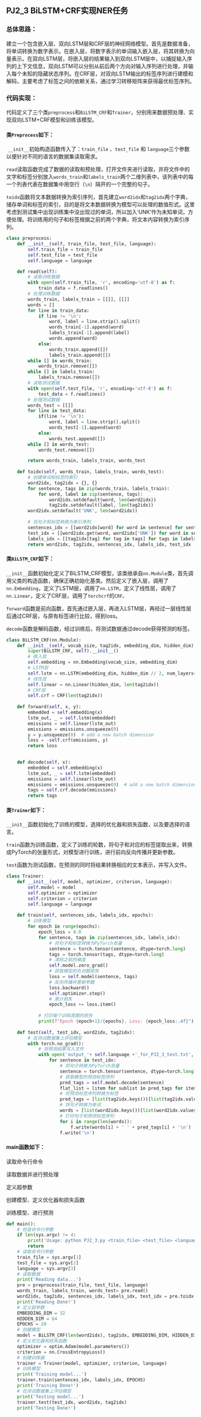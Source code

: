 ## PJ2_3 BiLSTM+CRF实现NER任务

### 总体思路：

建立一个包含嵌入层、双向LSTM层和CRF层的神经网络模型。首先是数据准备，将单词转换为数字表示。在嵌入层，将数字表示的单词输入嵌入层，将其转换为向量表示。在双向LSTM层，将嵌入层的结果输入到双向LSTM层中，以捕捉输入序列的上下文信息，双向LSTM可以分别从前后两个方向对输入序列进行处理，并输入每个未知的隐藏状态序列。在CRF层，对双向LSTM输出的标签序列进行建模和解码，主要考虑了标签之间的依赖关系，通过学习转移矩阵来获得最优标签序列。

### 代码实现：

代码定义了三个类`preprocess`和`BiLSTM_CRF`和`Trainer`，分别用来数据预处理、实现双向LSTM+CRF模型和训练该模型。

#### 类`Preprocess`如下：

​	`__init__`初始构造函数传入了：`train_file` 、`test_file` 和  `language`三个参数以便针对不同的语言的数据集读取需求。

​	`read`读取函数完成了数据的读取和预处理，打开文件夹进行读取，并将文件中的文字和标签分别放入`words_train`和`labels_train`两个二维列表中，该列表中的每一个列表代表在数据集中用空行（`\n`）隔开的一个完整的句子。

​	`toidx`函数将文本数据转换为索引序列，首先建立`word2idx`和`tag2idx`两个字典，储存单词和标签的索引，目的是将文本数据转换为模型可以处理的数值形式。这里考虑到测试集中出现训练集中没出现过的单词，所以加入’UNK‘作为未知单词，方便处理。将训练用的句子和标签根据之前的两个字典，将文本内容转换为索引序列。

```python
class preprocess:
    def __init__(self, train_file, test_file, language):
        self.train_file = train_file
        self.test_file = test_file
        self.language = language

    def read(self):
        # 读取训练数据
        with open(self.train_file, 'r', encoding='utf-8') as f:
            train_data = f.readlines()
        # 处理训练数据
        words_train, labels_train = [[]], [[]]
        words = []
        for line in train_data:
            if line != '\n':
                word, label = line.strip().split()
                words_train[-1].append(word)
                labels_train[-1].append(label)
                words.append(word)
            else:
                words_train.append([])
                labels_train.append([])
        while [] in words_train:
            words_train.remove([])
        while [] in labels_train:
            labels_train.remove([])
        # 读取测试数据
        with open(self.test_file, 'r', encoding='utf-8') as f:
            test_data = f.readlines()
        # 处理测试数据
        words_test = [[]]
        for line in test_data:
            if(line != '\n'):
                word, label = line.strip().split()
                words_test[-1].append(word)
            else:
                words_test.append([])
        while [] in words_test:
            words_test.remove([])

        return words_train, labels_train, words_test
    
    def toidx(self, words_train, labels_train, words_test):
        # 创建单词和标签的索引
        word2idx, tag2idx = {}, {}
        for sentence, tags in zip(words_train, labels_train):
            for word, label in zip(sentence, tags):
                word2idx.setdefault(word, len(word2idx))
                tag2idx.setdefault(label, len(tag2idx))
        word2idx.setdefault('UNK', len(word2idx))
              
        # 将句子和标签转换为索引序列
        sentences_idx = [[word2idx[word] for word in sentence] for sentence in words_train]
        test_idx = [[word2idx.get(word, word2idx['UNK']) for word in sentence] for sentence in words_test]
        labels_idx = [[tag2idx[tag] for tag in tags] for tags in labels_train]
        return word2idx, tag2idx, sentences_idx, labels_idx, test_idx
```

#### 类`BiLSTM_CRF`如下：

`__init__`函数初始化定义了BiLSTM_CRF模型，该类继承自`nn.Module`类，首先调用父类的构造函数，确保正确初始化基类。然后定义了嵌入层，调用了`nn.Embedding`，定义了LSTM层，调用了`nn.LSTM`，定义了线性层，调用了`nn.Linear`，定义了CRF层，调用了`torchcrf`的`CRF。`

`forward`函数是前向函数，首先通过嵌入层，再进入LSTM层，再经过一层线性层后通过CRF层，与原有标签进行比较，得到loss。

`decode`函数是解码函数，经过训练后，将测试数据通过decode获得预测的标签。

```python
class BiLSTM_CRF(nn.Module):
    def __init__(self, vocab_size, tag2idx, embedding_dim, hidden_dim):
        super(BiLSTM_CRF, self).__init__()       
        # 嵌入层
        self.embedding = nn.Embedding(vocab_size, embedding_dim)        
        # LSTM层
        self.lstm = nn.LSTM(embedding_dim, hidden_dim // 2, num_layers=1, bidirectional=True)        
        # 线性层
        self.linear = nn.Linear(hidden_dim, len(tag2idx))      
        # CRF层
        self.crf = CRF(len(tag2idx))
        
    def forward(self, x, y):
        embedded = self.embedding(x)        
        lstm_out, _ = self.lstm(embedded)        
        emissions = self.linear(lstm_out)
        emissions = emissions.unsqueeze(0)  
        y = y.unsqueeze(0)  # add a new batch dimension     
        loss = -self.crf(emissions, y)        
        return loss

    
    def decode(self, x):
        embedded = self.embedding(x)       
        lstm_out, _ = self.lstm(embedded)       
        emissions = self.linear(lstm_out)
        emissions = emissions.unsqueeze(0)  # add a new batch dimension
        tags = self.crf.decode(emissions)
        return tags
```

#### 类`Trainer`如下：

`__init__`函数初始化了训练的模型，选择的优化器和损失函数，以及要选择的语言。

`train`函数为训练函数，定义了训练的轮数，将句子和对应的标签提取出来，转换成PyTorch的张量形式，对模型进行训练，进行前向反向传播并更新参数。

`test`函数为测试函数，在预测的同时将结果转换相应的文本表示，并写入文件。

```python
class Trainer:
    def __init__(self, model, optimizer, criterion, language):
        self.model = model
        self.optimizer = optimizer
        self.criterion = criterion
        self.language = language
        
    def train(self, sentences_idx, labels_idx, epochs):
        # 训练模型
        for epoch in range(epochs):
            epoch_loss = 0.0
            for sentence, tags in zip(sentences_idx, labels_idx):
                # 将句子和标签转换为PyTorch张量
                sentence = torch.tensor(sentence, dtype=torch.long)
                tags = torch.tensor(tags, dtype=torch.long)      
                # 清除之前的梯度
                self.model.zero_grad()
                # 获取模型的负对数损失
                loss = self.model(sentence, tags)
                # 反向传播并更新参数
                loss.backward()
                self.optimizer.step()
                # 累计损失
                epoch_loss += loss.item()
                
            # 打印每个训练周期的损失
            print(f"Epoch {epoch+1}/{epochs}, Loss: {epoch_loss:.4f}")
            
    def test(self, test_idx, word2idx, tag2idx):
        # 在测试数据集上评估模型
        with torch.no_grad():
            # 将预测结果写入文件
            with open('output_'+ self.language +'_for_PJ2_3_test.txt', 'w', encoding='utf-8') as f:
                for sentence in test_idx:
                    # 将句子转换为PyTorch张量
                    sentence = torch.tensor(sentence, dtype=torch.long)
                    # 获取模型的预测标签序列
                    pred_tags = self.model.decode(sentence)
                    flat_list = [item for sublist in pred_tags for item in sublist]
                    # 将预测标签序列转换为标签
                    pred_tags = [list(tag2idx.keys())[list(tag2idx.values()).index(tag)] for tag in flat_list]
                    # 将句子转换为单词
                    words = [list(word2idx.keys())[list(word2idx.values()).index(word)] for word in sentence]
                    # 打印句子和预测标签序列
                    for i in range(len(words)):
                        f.write(words[i] + ' ' + pred_tags[i] + '\n')
                    f.write('\n')
```

#### main函数如下：

读取命令行命令

读取数据并进行预处理

定义超参数

创建模型、定义优化器和损失函数

训练模型、进行预测

```python
def main():
    # 检查命令行参数
    if len(sys.argv) != 4:
        print('Usage: python PJ2_3.py <train_file> <test_file> <language>')
        return 
    # 读取命令行参数
    train_file = sys.argv[1]
    test_file = sys.argv[2]
    language = sys.argv[3]
    # 读取数据
    print('Reading data...')
    pre = preprocess(train_file, test_file, language)
    words_train, labels_train, words_test= pre.read()
    word2idx, tag2idx, sentences_idx, labels_idx, test_idx = pre.toidx(words_train, labels_train, words_test)
    print('Reading Done!')
    # 定义超参数
    EMBEDDING_DIM = 32
    HIDDEN_DIM = 64
    EPOCHS = 20
    # 创建模型
    model = BiLSTM_CRF(len(word2idx), tag2idx, EMBEDDING_DIM, HIDDEN_DIM)
    # 定义优化器和损失函数
    optimizer = optim.Adam(model.parameters())
    criterion = nn.CrossEntropyLoss() 
    # 创建训练器
    trainer = Trainer(model, optimizer, criterion, language)
    # 训练模型
    print('Training model...')
    trainer.train(sentences_idx, labels_idx, EPOCHS)
    print('Training Done!')
    # 在测试数据集上评估模型
    print('Testing model...')
    trainer.test(test_idx, word2idx, tag2idx)
    print('Testing Done!')
```

